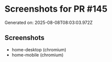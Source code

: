 # Screenshots for PR #145

Generated on: 2025-08-08T08:03:03.972Z

## Screenshots
- home-desktop (chromium)
- home-mobile (chromium)
